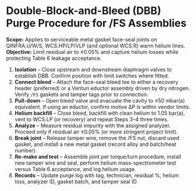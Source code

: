 
# Double-Block-and-Bleed (DBB) Purge Procedure for /FS Assemblies

**Scope:** Applies to serviceable metal gasket face-seal joints on QINFRA.U/W/S, WCS.HP/LP/VLP (and optional WCS.R) warm helium lines.  
**Objective:** Limit residual air to ≤0.05% and capture helium losses while protecting Table 6 leakage acceptance.

1. **Isolation** – Close upstream and downstream diaphragm valves to establish DBB. Confirm position with limit switches where fitted.
2. **Connect bleed** – Attach the face-seal bleed tee to either a recovery header (preferred) or a Venturi eductor assembly driven by dry nitrogen. Verify `/FS` gaskets and tamper tags prior to connection.
3. **Pull-down** – Open bleed valve and evacuate the cavity to ≤50 mbar(a) equivalent. If using an eductor, confirm motive ΔP is within vendor limits.
4. **Helium backfill** – Close bleed, backfill with clean helium to 1.05 bar(a), vent to WCS.LP (or recovery) and repeat Steps 3–4 three times.
5. **Analyze** – Measure residual impurity with the assigned analyzer. Proceed only if residual air ≤0.05% (or more stringent project limit).
6. **Break joint** – Release tamper wire, remove the /FS nut, discard used gasket, and install a new metal gasket (record alloy and batch/heat number).
7. **Re-make and test** – Assemble joint per torque/turn procedure, install new tamper wire and seal, perform helium mass-spectrometer test versus Table 6 acceptance, and log helium usage.
8. **Records** – Update purge log with tag, technician, residual %, helium loss, analyzer ID, gasket batch, and tamper seal ID
